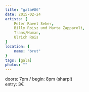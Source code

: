 ```yaml
---
title: "gala#86"
date: 2015-02-24
artists: [
    Peter Ravel Seher,
    Billy Roisz und Marta Zapparoli,
    Trans/Human,
    Ulrich Rois
]
location: {
    name: "brut"
}
tags: [gala]
photos: ""
---
```

doors: 7pm / begin: 8pm (sharp!)  
entry: 3€
